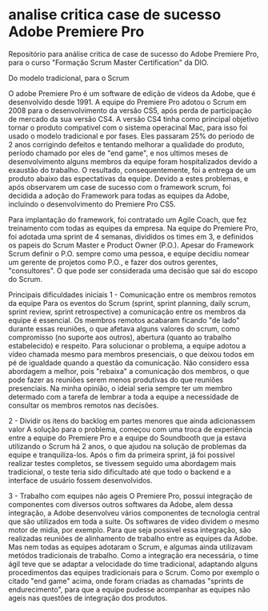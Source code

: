 # analise critica case de sucesso Adobe Premiere Pro
Repositório para análise critica de case de sucesso do Adobe Premiere Pro, para o curso "Formação Scrum Master Certification" da DIO.

Do modelo tradicional, para o Scrum

O adobe Premiere Pro é um software de edição de videos da Adobe, que é desenvolvido desde 1991. A equipe do Premiere Pro adotou o Scrum em 2008 para o desenvolvimento da versão CS5, após perda de participação de mercado da sua versão CS4.
A versão CS4 tinha como principal objetivo tornar o produto compativel com o sistema operacinal Mac, para isso foi usado o modelo tradicional e por fases. Eles passaram 25% do periodo de 2 anos corrigindo defeitos e tentando melhorar a qualidade do produto, período chamado por eles de "end game", e nos ultimos meses de desenvolvimento alguns membros da equipe foram hospitalizados devido a exaustão do trabalho. O resultado, consequentemente, foi a entrega de um produto abaixo das espectativas da equipe.
Devido a estes problemas, e após observarem um case de sucesso com o framework scrum, foi decidida a adoção do Framework para todas as equipes da Adobe, incluindo o desenvolvimento do Premiere Pro CS5.

Para implantação do framework, foi contratado um Agile Coach, que fez treinamento com todas as equipes da empresa. Na equipe do Premiere Pro, foi adotada uma sprint de 4 semanas, divididos os times em 3, e definidos os papeis do Scrum Master e Product Owner (P.O.). Apesar do Framework Scrum definir o P.O. sempre como uma pessoa, e equipe decidiu nomear um gerente de projetos como P.O., e fazer dos outros gerentes, "consultores". O que pode ser considerada uma decisão que sai do escopo do Scrum. 

Principais dificuldades iniciais
1 - Comunicação entre os membros remotos da equipe
Para os eventos do Scrum (sprint, sprint planning, daily scrum, sprint review, sprint retrospective) a comunicação entre os membros da equipe é essencial. Os membros remotos acabaram ficando "de lado" durante essas reuniões, o que afetava alguns valores do scrum, como compromisso (no suporte aos outros), abertura (quanto ao trabalho estabelecido) e respeito.
Para solucionar o problema, a equipe adotou a vídeo chamada mesmo para membros presenciais, o que deixou todos em pé de igualdade quando a questão da comunicação.
Não considero essa abordagem a melhor, pois "rebaixa" a comunicação dos membros, o que pode fazer as reuniões serem menos produtivas do que reuniões presenciais. Na minha opinião, o ideial seria sempre ter um membro determado com a tarefa de lembrar a toda a equipe a necessidade de consultar os membros remotos nas decisões.

2 - Dividir os itens do backlog em partes menores que ainda adicionassem valor
A solução para o problema, começou com uma troca de experiência entre a equipe do Premiere Pro e a equipe do Soundbooth que ja estava utilizando o Scrum há 2 anos, o que ajudou na solução de problemas da equipe e tranquiliza-los. Após o fim da primeira sprint, já foi possivel realizar testes completos, se tivessem seguido uma abordagem mais tradicional, o teste teria sido dificultado até que todo o backend e a interface de usuário fossem desenvolvidos.

3 - Trabalho com equipes não ageis
O Premiere Pro, possui integração de componentes com diversos outros softwares da Adobe, alem dessa integração, a Adobe desenvolveu vários componentes de tecnologia central que são utilizados
em toda a suite. Os softwares de video dividem o mesmo motor de midia, por exemplo.
Para que seja possivel essa integração, são realizadas reuniões de alinhamento de trabalho entre as equipes da Adobe. Mas nem todas as equipes adotaram o Scrum, e algumas ainda utilizavam metódos tradicionais de trabalho. Como a integração era necessária, o time ágil teve que se adaptar a velocidade do time tradicional, adaptando alguns procedimentos das equipes tradicionais para o Scrum. Como por exemplo o citado "end game" acima, onde foram criadas as chamadas "sprints de endurecimento", para que a equipe pudesse acompanhar as equipes não ageis nas questões de integração dos produtos. 










